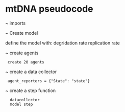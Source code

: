 # mtDNA pseudocode


~ imports



~ Create model

define the model with:
  degridation rate
  replication rate

  
   ~ create agents
     
     create 20 agents
      
      
   ~ create a data collector
     
     agent_reporters = {"State": "state"}
      
      
   ~ create a step function
      
      datacollector
      model step
      
   
      
      
      
      
    
  
 
